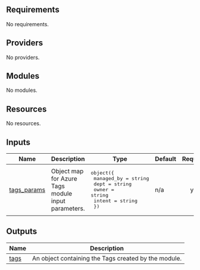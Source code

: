 <!-- BEGIN_TF_DOCS -->
<!-- markdown-table-prettify-ignore-start -->
## Requirements

No requirements.

## Providers

No providers.

## Modules

No modules.

## Resources

No resources.

## Inputs

| Name | Description | Type | Default | Required |
|------|-------------|------|---------|:--------:|
| <a name="input_tags_params"></a> [tags\_params](#input\_tags\_params) | Object map for Azure Tags module input parameters. | <pre>object({<br>    managed_by = string<br>    dept       = string<br>    owner      = string<br>    intent     = string<br>  })</pre> | n/a | yes |

## Outputs

| Name | Description |
|------|-------------|
| <a name="output_tags"></a> [tags](#output\_tags) | An object containing the Tags created by the module. |
<!-- markdown-table-prettify-ignore-end -->

<!-- END_TF_DOCS -->